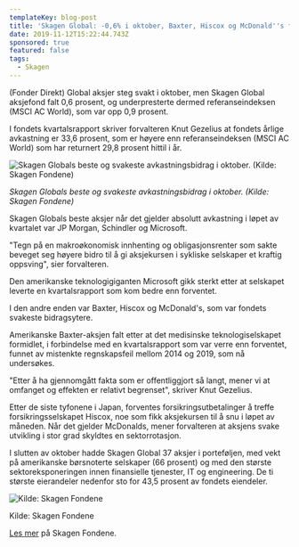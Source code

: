 ```yaml
---
templateKey: blog-post
title: 'Skagen Global: -0,6% i oktober, Baxter, Hiscox og McDonald''s falt'
date: 2019-11-12T15:22:44.743Z
sponsored: true
featured: false
tags:
  - Skagen
---
```

(Fonder Direkt) Global aksjer steg svakt i oktober, men Skagen Global aksjefond falt 0,6 prosent, og underpresterte dermed referanseindeksen (MSCI AC World), som var opp 0,9 prosent.



I fondets kvartalsrapport skriver forvalteren Knut Gezelius at fondets årlige avkastning er 33,6 prosent, som er høyere enn referanseindeksen (MSCI AC World) som har returnert 29,8 prosent hittil i år.

![Skagen Globals beste og svakeste avkastningsbidrag i oktober. (Kilde: Skagen Fondene)](/img/global1.jpg "Skagen Globals beste og svakeste avkastningsbidrag i oktober. (Kilde: Skagen Fondene)")

_Skagen Globals beste og svakeste avkastningsbidrag i oktober. (Kilde: Skagen Fondene)_

Skagen Globals beste aksjer når det gjelder absolutt avkastning i løpet av kvartalet var JP Morgan, Schindler og Microsoft.



"Tegn på en makroøkonomisk innhenting og obligasjonsrenter som sakte beveget seg høyere bidro til å gi aksjekursen i sykliske selskaper et kraftig oppsving", sier forvalteren.



Den amerikanske teknologigiganten Microsoft gikk sterkt etter at selskapet leverte en kvartalsrapport som kom bedre enn forventet.



I den andre enden var Baxter, Hiscox og McDonald's, som var fondets svakeste bidragsytere.



Amerikanske Baxter-aksjen falt etter at det medisinske teknologiselskapet formidlet, i forbindelse med en kvartalsrapport som var verre enn forventet, funnet av mistenkte regnskapsfeil mellom 2014 og 2019, som nå undersøkes.



"Etter å ha gjennomgått fakta som er offentliggjort så langt, mener vi at omfanget og effekten er relativt begrenset", skriver Knut Gezelius.



Etter de siste tyfonene i Japan, forventes forsikringsutbetalinger å treffe forsikringsselskapet Hiscox, noe som fikk aksjekursen til å snu i løpet av måneden. Når det gjelder McDonalds, mener forvalteren at aksjens svake utvikling i stor grad skyldtes en sektorrotasjon.



I slutten av oktober hadde Skagen Global 37 aksjer i porteføljen, med vekt på amerikanske børsnoterte selskaper (66 prosent) og med den største sektoreksponeringen innen finansielle tjenester, IT og engineering. De ti største eierandeler nedenfor sto for 43,5 prosent av fondets eiendeler.

![Kilde: Skagen Fondene](/img/global2.jpg "Kilde: Skagen Fondene")

Kilde: Skagen Fondene

[Les mer](https://www.skagenfondene.no/) på Skagen Fondene.
